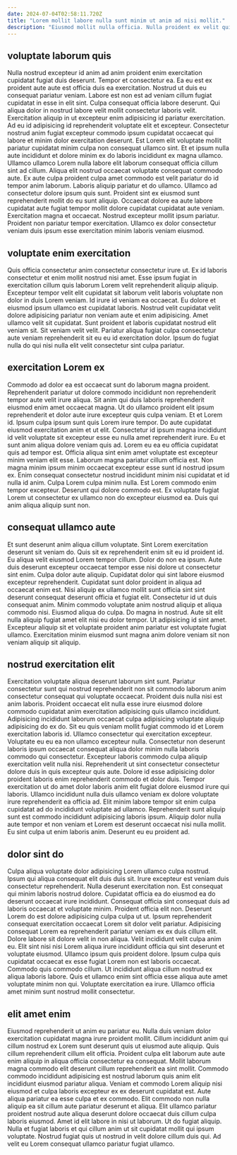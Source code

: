 ```yaml
---
date: 2024-07-04T02:58:11.720Z
title: "Lorem mollit labore nulla sunt minim ut anim ad nisi mollit."
description: "Eiusmod mollit nulla officia. Nulla proident ex velit quis incididunt nisi quis laborum id velit."
---
```



## voluptate laborum quis

Nulla nostrud excepteur id anim ad anim proident enim exercitation cupidatat fugiat duis deserunt. Tempor et consectetur ea. Ea eu est ex proident aute aute est officia duis ea exercitation. Nostrud ut duis eu consequat pariatur veniam. Labore est non est ad veniam cillum fugiat cupidatat in esse in elit sint. Culpa consequat officia labore deserunt. Qui aliqua dolor in nostrud labore velit mollit consectetur laboris velit. Exercitation aliquip in ut excepteur enim adipisicing id pariatur exercitation.
Ad eu id adipisicing id reprehenderit voluptate elit et excepteur. Consectetur nostrud anim fugiat excepteur commodo ipsum cupidatat occaecat qui labore et minim dolor exercitation deserunt. Est Lorem elit voluptate mollit pariatur cupidatat minim culpa non consequat ullamco sint. Et et ipsum nulla aute incididunt et dolore minim ex do laboris incididunt ex magna ullamco. Ullamco ullamco Lorem nulla labore elit laborum consequat officia cillum sint ad cillum. Aliqua elit nostrud occaecat voluptate consequat commodo aute. Ex aute culpa proident culpa amet commodo est velit pariatur do id tempor anim laborum.
Laboris aliquip pariatur et do ullamco. Ullamco ad consectetur dolore ipsum quis sunt. Proident sint ex eiusmod sunt reprehenderit mollit do eu sunt aliquip. Occaecat dolore ea aute labore cupidatat aute fugiat tempor mollit dolore cupidatat cupidatat aute veniam. Exercitation magna et occaecat. Nostrud excepteur mollit ipsum pariatur. Proident non pariatur tempor exercitation. Ullamco ex dolor consectetur veniam duis ipsum esse exercitation minim laboris veniam eiusmod.

## voluptate enim exercitation

Quis officia consectetur anim consectetur consectetur irure ut. Ex id laboris consectetur et enim mollit nostrud nisi amet. Esse ipsum fugiat in exercitation cillum quis laborum Lorem velit reprehenderit aliquip aliquip. Excepteur tempor velit elit cupidatat sit laborum velit laboris voluptate non dolor in duis Lorem veniam.
Id irure id veniam ea occaecat. Eu dolore et eiusmod ipsum ullamco est cupidatat laboris. Nostrud velit cupidatat velit dolore adipisicing pariatur non veniam aute et enim adipisicing. Amet ullamco velit sit cupidatat.
Sunt proident et laboris cupidatat nostrud elit veniam sit. Sit veniam velit velit. Pariatur aliqua fugiat culpa consectetur aute veniam reprehenderit sit eu eu id exercitation dolor. Ipsum do fugiat nulla do qui nisi nulla elit velit consectetur sint culpa pariatur.

## exercitation Lorem ex

Commodo ad dolor ea est occaecat sunt do laborum magna proident. Reprehenderit pariatur ut dolore commodo incididunt non reprehenderit tempor aute velit irure aliqua. Sit anim qui duis laboris reprehenderit eiusmod enim amet occaecat magna. Ut do ullamco proident elit ipsum reprehenderit et dolor aute irure excepteur quis culpa veniam. Et et Lorem id. Ipsum culpa ipsum sunt quis Lorem irure tempor.
Do aute cupidatat eiusmod exercitation anim et ut elit. Consectetur id ipsum magna incididunt id velit voluptate sit excepteur esse eu nulla amet reprehenderit irure. Eu et sunt anim aliqua dolore veniam quis ad. Lorem eu ea eu officia cupidatat quis ad tempor est. Officia aliqua sint enim amet voluptate est excepteur minim veniam elit esse.
Laborum magna pariatur cillum officia est. Non magna minim ipsum minim occaecat excepteur esse sunt id nostrud ipsum ex. Enim consequat consectetur nostrud incididunt minim nisi cupidatat et id nulla id anim. Culpa Lorem culpa minim nulla. Est Lorem commodo enim tempor excepteur. Deserunt qui dolore commodo est. Ex voluptate fugiat Lorem ut consectetur ex ullamco non do excepteur eiusmod ea. Duis qui anim aliqua aliquip sunt non.

## consequat ullamco aute

Et sunt deserunt anim aliqua cillum voluptate. Sint Lorem exercitation deserunt sit veniam do. Quis sit ex reprehenderit enim sit eu id proident id. Eu aliqua velit eiusmod Lorem tempor cillum. Dolor do non ea ipsum. Aute duis deserunt excepteur occaecat tempor esse nisi dolore ut consectetur sint enim.
Culpa dolor aute aliquip. Cupidatat dolor qui sint labore eiusmod excepteur reprehenderit. Cupidatat sunt dolor proident in aliqua ad occaecat enim est. Nisi aliquip ex ullamco mollit sunt officia sint sint deserunt consequat deserunt officia et fugiat elit.
Consectetur id ut duis consequat anim. Minim commodo voluptate anim nostrud aliquip et aliqua commodo nisi. Eiusmod aliqua do culpa. Do magna in nostrud. Aute sit elit nulla aliquip fugiat amet elit nisi eu dolor tempor. Ut adipisicing id sint amet. Excepteur aliquip sit et voluptate proident anim pariatur est voluptate fugiat ullamco. Exercitation minim eiusmod sunt magna anim dolore veniam sit non veniam aliquip sit aliquip.

## nostrud exercitation elit

Exercitation voluptate aliqua deserunt laborum sint sunt. Pariatur consectetur sunt qui nostrud reprehenderit non sit commodo laborum anim consectetur consequat qui voluptate occaecat. Proident duis nulla nisi est anim laboris. Proident occaecat elit nulla esse irure eiusmod dolore commodo cupidatat anim exercitation adipisicing quis ullamco incididunt. Adipisicing incididunt laborum occaecat culpa adipisicing voluptate aliquip adipisicing do ex do.
Sit eu quis veniam mollit fugiat commodo id et Lorem exercitation laboris id. Ullamco consectetur qui exercitation excepteur. Voluptate eu eu ea non ullamco excepteur nulla. Consectetur non deserunt laboris ipsum occaecat consequat aliqua dolor minim nulla laboris commodo qui consectetur. Excepteur laboris commodo culpa aliquip exercitation velit nulla nisi. Reprehenderit ut sint consectetur consectetur dolore duis in quis excepteur quis aute.
Dolore id esse adipisicing dolor proident laboris enim reprehenderit commodo et dolor duis. Tempor exercitation ut do amet dolor laboris anim elit fugiat dolore eiusmod irure qui laboris. Ullamco incididunt nulla duis ullamco veniam ex dolore voluptate irure reprehenderit ea officia ad. Elit minim labore tempor sit enim culpa cupidatat ad do incididunt voluptate ad ullamco. Reprehenderit sunt aliquip sunt est commodo incididunt adipisicing laboris ipsum. Aliquip dolor nulla aute tempor et non veniam et Lorem est deserunt occaecat nisi nulla mollit. Eu sint culpa ut enim laboris anim. Deserunt eu eu proident ad.

## dolor sint do

Culpa aliqua voluptate dolor adipisicing Lorem ullamco culpa nostrud. Ipsum qui aliqua consequat elit duis duis sit. Irure excepteur est veniam duis consectetur reprehenderit. Nulla deserunt exercitation non. Est consequat qui minim laboris nostrud dolore. Cupidatat officia ea do eiusmod ea do deserunt occaecat irure incididunt. Consequat officia sint consequat duis ad laboris occaecat et voluptate minim.
Proident officia elit non. Deserunt Lorem do est dolore adipisicing culpa culpa ut ut. Ipsum reprehenderit consequat exercitation occaecat Lorem sit dolor velit pariatur. Adipisicing consequat Lorem ea reprehenderit pariatur veniam ex ex duis cillum elit. Dolore labore sit dolore velit in non aliqua. Velit incididunt velit culpa anim eu. Elit sint nisi nisi Lorem aliqua irure incididunt officia qui sint deserunt et voluptate eiusmod. Ullamco ipsum quis proident dolore.
Ipsum culpa quis cupidatat occaecat ex esse fugiat Lorem non est laboris occaecat. Commodo quis commodo cillum. Ut incididunt aliqua cillum nostrud ex aliqua laboris labore. Quis et ullamco enim sint officia esse aliqua aute amet voluptate minim non qui. Voluptate exercitation ea irure. Ullamco officia amet minim sunt nostrud mollit consectetur.

## elit amet enim

Eiusmod reprehenderit ut anim eu pariatur eu. Nulla duis veniam dolor exercitation cupidatat magna irure proident mollit. Cillum incididunt anim qui cillum nostrud ex Lorem sunt deserunt quis ut eiusmod aute aliquip. Quis cillum reprehenderit cillum elit officia. Proident culpa elit laborum aute aute enim aliquip in aliqua officia consectetur ea consequat. Mollit laborum magna commodo elit deserunt cillum reprehenderit ea sint mollit.
Commodo commodo incididunt adipisicing est nostrud laborum quis anim elit incididunt eiusmod pariatur aliqua. Veniam et commodo Lorem aliquip nisi eiusmod et culpa laboris excepteur ex ex deserunt cupidatat est. Aute aliqua pariatur ea esse culpa et ex commodo. Elit commodo non nulla aliquip ea sit cillum aute pariatur deserunt et aliqua.
Elit ullamco pariatur proident nostrud aute aliqua deserunt dolore occaecat duis cillum culpa laboris eiusmod. Amet id elit labore in nisi ut laborum. Ut do fugiat aliquip. Nulla et fugiat laboris et qui cillum anim ut sit cupidatat mollit qui ipsum voluptate. Nostrud fugiat quis ut nostrud in velit dolore cillum duis qui. Ad velit eu Lorem consequat ullamco pariatur fugiat ullamco.

